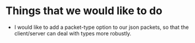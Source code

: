 # Things that we would like to do

- I would like to add a packet-type option to our json packets, so that the client/server can deal with types more robustly.